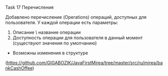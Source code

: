 Task 17
Перечисления

Добавлено перечисление (Operations) операций, доступных для пользователя.
У каждой операции есть параметры:
1) Описание \ название операции
2) Доступность операции для пользователя в данный момент (существуют значения по умолчанию)

* Возможны изменения в структуре

(https://github.com/GIGABOZIK/JavaFirstMirea/tree/master/src/ru/mirea/bankCashOffee)